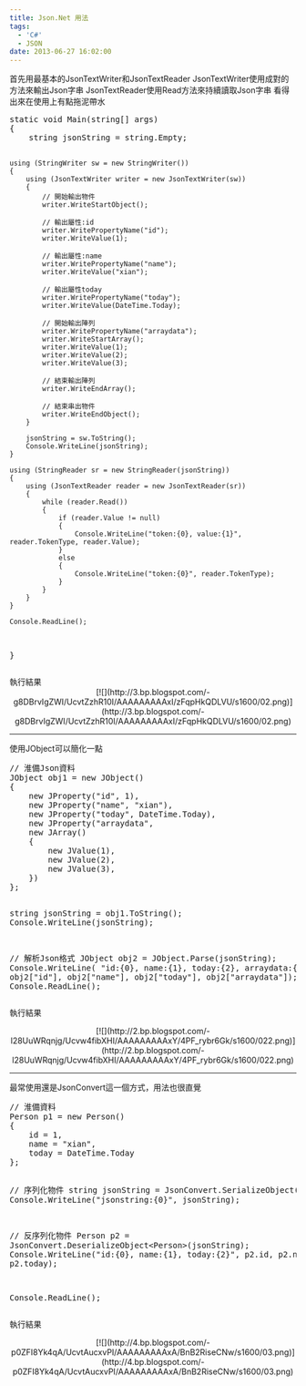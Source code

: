 ```yaml
---
title: Json.Net 用法
tags:
  - 'C#'
  - JSON
date: 2013-06-27 16:02:00
---
```


<div>首先用最基本的JsonTextWriter和JsonTextReader
JsonTextWriter使用成對的方法來輸出Json字串
JsonTextReader使用Read方法來持續讀取Json字串
看得出來在使用上有點拖泥帶水</div><div><pre class="brush:csharp">static void Main(string[] args)
{
    string jsonString = string.Empty;

    using (StringWriter sw = new StringWriter())
    {
        using (JsonTextWriter writer = new JsonTextWriter(sw))
        {
            // 開始輸出物件
            writer.WriteStartObject();

            // 輸出屬性:id
            writer.WritePropertyName("id");
            writer.WriteValue(1);

            // 輸出屬性:name
            writer.WritePropertyName("name");
            writer.WriteValue("xian");

            // 輸出屬性today
            writer.WritePropertyName("today");
            writer.WriteValue(DateTime.Today);

            // 開始輸出陣列
            writer.WritePropertyName("arraydata");
            writer.WriteStartArray();
            writer.WriteValue(1);
            writer.WriteValue(2);
            writer.WriteValue(3);

            // 結束輸出陣列
            writer.WriteEndArray();

            // 結束串出物件
            writer.WriteEndObject();
        }

        jsonString = sw.ToString();
        Console.WriteLine(jsonString);
    }

    using (StringReader sr = new StringReader(jsonString))
    {
        using (JsonTextReader reader = new JsonTextReader(sr))
        {
            while (reader.Read())
            {
                if (reader.Value != null)
                {
                    Console.WriteLine("token:{0}, value:{1}", reader.TokenType, reader.Value);
                }
                else
                {
                    Console.WriteLine("token:{0}", reader.TokenType);
                }
            }
        }
    }

    Console.ReadLine();
}
</pre></div>
<div>執行結果
<div class="separator" style="clear: both; text-align: center;">[![](http://3.bp.blogspot.com/-g8DBrvIgZWI/UcvtZzhR10I/AAAAAAAAAxI/zFqpHkQDLVU/s1600/02.png)](http://3.bp.blogspot.com/-g8DBrvIgZWI/UcvtZzhR10I/AAAAAAAAAxI/zFqpHkQDLVU/s1600/02.png)</div></div>

* * *
<div>使用JObject可以簡化一點 </div><div><pre class="brush:csharp">// 淮備Json資料
JObject obj1 = new JObject()
{
    new JProperty("id", 1),
    new JProperty("name", "xian"),
    new JProperty("today", DateTime.Today),
    new JProperty("arraydata", 
    new JArray()
    {
        new JValue(1),
        new JValue(2),
        new JValue(3),
    })
};

string jsonString = obj1.ToString();
Console.WriteLine(jsonString);

// 解析Json格式
JObject obj2 = JObject.Parse(jsonString);
Console.WriteLine(
    "id:{0}, name:{1}, today:{2}, arraydata:{3}",
    obj2["id"],
    obj2["name"],
    obj2["today"],
    obj2["arraydata"]);
Console.ReadLine();
</pre></div><div>執行結果
<div class="separator" style="clear: both; text-align: center;">[![](http://2.bp.blogspot.com/-l28UuWRqnjg/Ucvw4fibXHI/AAAAAAAAAxY/4PF_rybr6Gk/s1600/022.png)](http://2.bp.blogspot.com/-l28UuWRqnjg/Ucvw4fibXHI/AAAAAAAAAxY/4PF_rybr6Gk/s1600/022.png)</div></div>

* * *
<div>最常使用還是JsonConvert這一個方式，用法也很直覺 </div>
<div><pre class="brush:csharp">// 淮備資料
Person p1 = new Person()
{
    id = 1,
    name = "xian",
    today = DateTime.Today
};

// 序列化物件
string jsonString = JsonConvert.SerializeObject(p1);
Console.WriteLine("jsonstring:{0}", jsonString);

// 反序列化物件
Person p2 = JsonConvert.DeserializeObject&lt;Person&gt;(jsonString);
Console.WriteLine("id:{0}, name:{1}, today:{2}", p2.id, p2.name, p2.today);

Console.ReadLine();
</pre></div><div>執行結果
<div class="separator" style="clear: both; text-align: center;">[![](http://4.bp.blogspot.com/-p0ZFI8Yk4qA/UcvtAucxvPI/AAAAAAAAAxA/BnB2RiseCNw/s1600/03.png)](http://4.bp.blogspot.com/-p0ZFI8Yk4qA/UcvtAucxvPI/AAAAAAAAAxA/BnB2RiseCNw/s1600/03.png)</div></div>